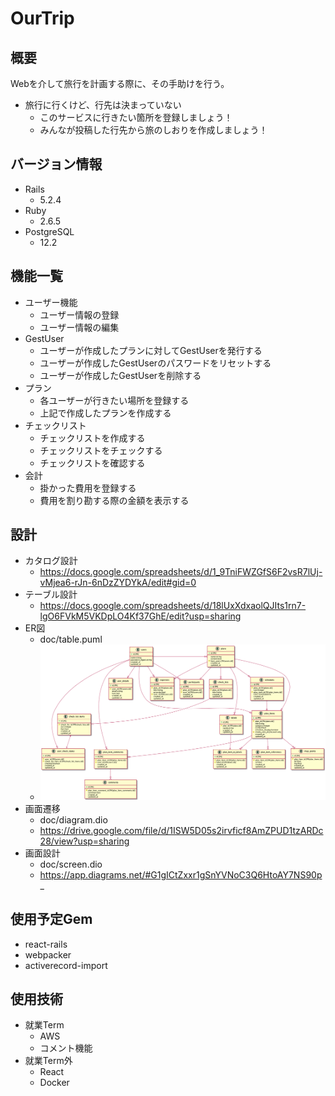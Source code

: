# OurTrip
## 概要
Webを介して旅行を計画する際に、その手助けを行う。
- 旅行に行くけど、行先は決まっていない
  - このサービスに行きたい箇所を登録しましょう！
  - みんなが投稿した行先から旅のしおりを作成しましょう！
## バージョン情報
- Rails
  - 5.2.4
- Ruby
  - 2.6.5
- PostgreSQL
  - 12.2

## 機能一覧
- ユーザー機能
  - ユーザー情報の登録
  - ユーザー情報の編集
- GestUser
  - ユーザーが作成したプランに対してGestUserを発行する
  - ユーザーが作成したGestUserのパスワードをリセットする
  - ユーザーが作成したGestUserを削除する
- プラン
  - 各ユーザーが行きたい場所を登録する
  - 上記で作成したプランを作成する
- チェックリスト
  - チェックリストを作成する
  - チェックリストをチェックする
  - チェックリストを確認する
- 会計
  - 掛かった費用を登録する
  - 費用を割り勘する際の金額を表示する


## 設計
- カタログ設計
  - https://docs.google.com/spreadsheets/d/1_9TniFWZGfS6F2vsR7lUj-vMjea6-rJn-6nDzZYDYkA/edit#gid=0
- テーブル設計
  - https://docs.google.com/spreadsheets/d/18lUxXdxaolQJIts1rn7-lgO6FVkM5VKDpLO4Kf37GhE/edit?usp=sharing
- ER図
  - doc/table.puml
  - ![ER図](doc/table/EntityRelationship.png)
- 画面遷移
  - doc/diagram.dio
  - https://drive.google.com/file/d/1ISW5D05s2irvficf8AmZPUD1tzARDc28/view?usp=sharing
- 画面設計
  - doc/screen.dio
  - https://app.diagrams.net/#G1gICtZxxr1gSnYVNoC3Q6HtoAY7NS90p_

## 使用予定Gem
- react-rails
- webpacker
- activerecord-import

## 使用技術
- 就業Term
  - AWS
  - コメント機能
- 就業Term外
  - React
  - Docker